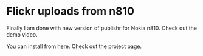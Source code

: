 Flickr uploads from n810
===
Finally I am done with new version of publishr for Nokia n810\. Check out the demo video.  
  
  
  
You can install from [here][0]. Check out the project [page][1].

[0]: http://altcanvas.googlecode.com/files/altpublishr-maemo_0.6.deb
[1]: http://code.google.com/p/altcanvas/

